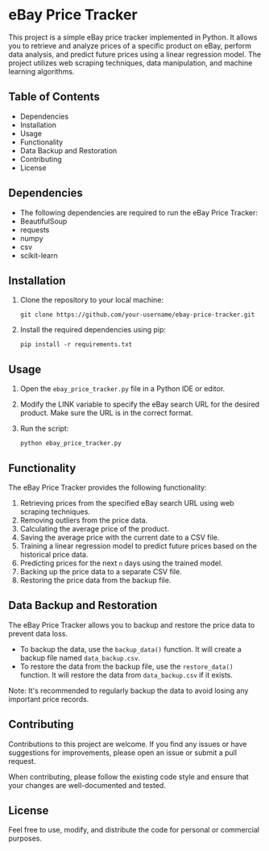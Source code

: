 # eBay Price Tracker
This project is a simple eBay price tracker implemented in Python. It allows you to retrieve and analyze prices of a specific product on eBay, perform data analysis, and predict future prices using a linear regression model. The project utilizes web scraping techniques, data manipulation, and machine learning algorithms.

## Table of Contents
- Dependencies
- Installation
- Usage
- Functionality
- Data Backup and Restoration
- Contributing
- License

## Dependencies
- The following dependencies are required to run the eBay Price Tracker:
- BeautifulSoup
- requests
- numpy
- csv
- scikit-learn

## Installation

1. Clone the repository to your local machine:

   ```
   git clone https://github.com/your-username/ebay-price-tracker.git
   ```

2. Install the required dependencies using pip:

   ```
   pip install -r requirements.txt
   ```

## Usage
1. Open the `ebay_price_tracker.py` file in a Python IDE or editor.
2. Modify the LINK variable to specify the eBay search URL for the desired product. Make sure the URL is in the correct format.

3. Run the script:

   ```
   python ebay_price_tracker.py
   ```

## Functionality
The eBay Price Tracker provides the following functionality:

1. Retrieving prices from the specified eBay search URL using web scraping techniques.
2. Removing outliers from the price data.
3. Calculating the average price of the product.
4. Saving the average price with the current date to a CSV file.
5. Training a linear regression model to predict future prices based on the historical price data.
6. Predicting prices for the next `n` days using the trained model.
7. Backing up the price data to a separate CSV file.
8. Restoring the price data from the backup file.

## Data Backup and Restoration
The eBay Price Tracker allows you to backup and restore the price data to prevent data loss.

- To backup the data, use the `backup_data()` function. It will create a backup file named `data_backup.csv`.
- To restore the data from the backup file, use the `restore_data()` function. It will restore the data from `data_backup.csv` if it exists.

Note: It's recommended to regularly backup the data to avoid losing any important price records.

## Contributing
Contributions to this project are welcome. If you find any issues or have suggestions for improvements, please open an issue or submit a pull request.

When contributing, please follow the existing code style and ensure that your changes are well-documented and tested.

## License
Feel free to use, modify, and distribute the code for personal or commercial purposes.

